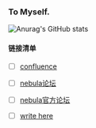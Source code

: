### To Myself.

![Anurag's GitHub stats](https://github-readme-stats.vercel.app/api?username=SuperYoko&show_icons=true&theme=radical)

#### 链接清单

- [ ] [confluence](https://confluence.nebula-graph.io/#all-updates)

- [ ] [nebula论坛](https://discuss.nebula-graph.com.cn/)

- [ ] [nebula官方论坛](https://nebula-graph.io/)

- [ ] [write here](https://github.com/SuperYoko/blog)


